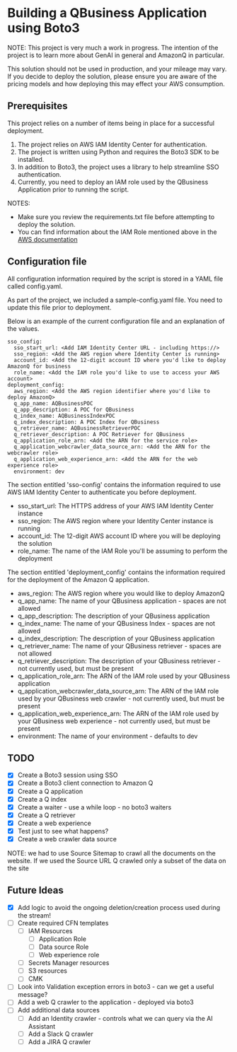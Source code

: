 # Building a QBusiness Application using Boto3
NOTE: This project is very much a work in progress. The intention of the project is to learn more about
GenAI in general and AmazonQ in particular.

This solution should not be used in production, and your mileage may vary. If you decide to deploy the 
solution, please ensure you are aware of the pricing models and how deploying this may effect your
AWS consumption.

## Prerequisites
This project relies on a number of items being in place for a successful deployment.

1. The project relies on AWS IAM Identity Center for authentication.
2. The project is written using Python and requires the Boto3 SDK to be installed.
3. In addition to Boto3, the project uses a library to help streamline SSO authentication.
4. Currently, you need to deploy an IAM role used by the QBusiness Application prior to running the script.

NOTES: 
- Make sure you review the requirements.txt file before attempting to deploy the solution.
- You can find information about the IAM Role mentioned above in the [AWS documentation](https://docs.aws.amazon.com/amazonq/latest/business-use-dg/iam-roles.html)

## Configuration file
All configuration information required by the script is stored in a YAML file called config.yaml.

As part of the project, we included a sample-config.yaml file. You need to update this file prior to deployment.

Below is an example of the current configuration file and an explanation of the values.

```
sso_config:
  sso_start_url: <Add IAM Identity Center URL - including https://>
  sso_region: <Add the AWS region where Identity Center is running>
  account_id: <Add the 12-digit account ID where you'd like to deploy AmazonQ for business
  role_name: <Add the IAM role you'd like to use to access your AWS account>
deployment_config:
  aws_region: <Add the AWS region identifier where you'd like to deploy AmazonQ>
  q_app_name: AQBusinessPOC
  q_app_description: A POC for QBusiness
  q_index_name: AQBusinessIndexPOC
  q_index_description: A POC Index for QBusiness
  q_retriever_name: AQBusinessRetrieverPOC
  q_retriever_description: A POC Retriever for QBusiness
  q_application_role_arn: <Add the ARN for the service role>
  q_application_webcrawler_data_source_arn: <Add the ARN for the webcrawler role>
  q_application_web_experience_arn: <Add the ARN for the web experience role>
  environment: dev
```

The section entitled 'sso-config' contains the information required to use AWS IAM Identity Center to authenticate you 
before deployment.

- sso_start_url: The HTTPS address of your AWS IAM Identity Center instance
- sso_region: The AWS region where your Identity Center instance is running
- account_id: The 12-digit AWS account ID where you will be deploying the solution
- role_name: The name of the IAM Role you'll be assuming to perform the deployment

The section entitled 'deployment_config' contains the information required for the deployment of the Amazon Q application.

- aws_region: The AWS region where you would like to deploy AmazonQ
- q_app_name: The name of your QBusiness application - spaces are not allowed
- q_app_description: The description of your QBusiness application
- q_index_name: The name of your QBusiness Index - spaces are not allowed
- q_index_description: The description of your QBusiness application
- q_retriever_name: The name of your QBusiness retriever - spaces are not allowed
- q_retriever_description: The description of your QBusiness retriever - not currently used, but must be present
- q_application_role_arn: The ARN of the IAM role used by your QBusiness application
- q_application_webcrawler_data_source_arn: The ARN of the IAM role used by your QBusiness web crawler - not currently used, but must be present
- q_application_web_experience_arn: The ARN of the IAM role used by your QBusiness web experience - not currently used, but must be present
- environment: The name of your environment - defaults to dev

## TODO
- [X] Create a Boto3 session using SSO
- [X] Create a Boto3 client connection to Amazon Q
- [X] Create a Q application
- [X] Create a Q index
- [X] Create a waiter - use a while loop - no boto3 waiters
- [X] Create a Q retriever
- [X] Create a web experience
- [X] Test just to see what happens?
- [X] Create a web crawler data source

NOTE: we had to use Source Sitemap to crawl all the documents on the website. If we used the Source URL Q crawled only
a subset of the data on the site

## Future Ideas
- [X] Add logic to avoid the ongoing deletion/creation process used during the stream!
- [ ] Create required CFN templates
    - [ ] IAM Resources
        - [ ] Application Role
        - [ ] Data source Role
        - [ ] Web experience role
    - [ ] Secrets Manager resources
    - [ ] S3 resources
    - [ ] CMK
- [ ] Look into Validation exception errors in boto3 - can we get a useful message?
- [ ] Add a web Q crawler to the application - deployed via boto3
- [ ] Add additional data sources
    - [ ] Add an Identity crawler - controls what we can query via the AI Assistant
    - [ ] Add a Slack Q crawler
    - [ ] Add a JIRA Q crawler